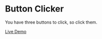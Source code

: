 # Button Clicker

You have three buttons to click, so click them.

[Live Demo](https://buttonclicker12.herokuapp.com/)
